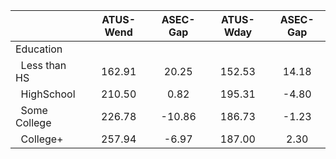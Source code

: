 
|                      |    ATUS-Wend |     ASEC-Gap |    ATUS-Wday |     ASEC-Gap |
| -------------------- | :----------: | :----------: | :----------: | :----------: |
| Education            |              |              |              |              |
| &nbsp;&nbsp;Less than HS |       162.91 |        20.25 |       152.53 |        14.18 |
| &nbsp;&nbsp;HighSchool |       210.50 |         0.82 |       195.31 |        -4.80 |
| &nbsp;&nbsp;Some College |       226.78 |       -10.86 |       186.73 |        -1.23 |
| &nbsp;&nbsp;College+ |       257.94 |        -6.97 |       187.00 |         2.30 |


